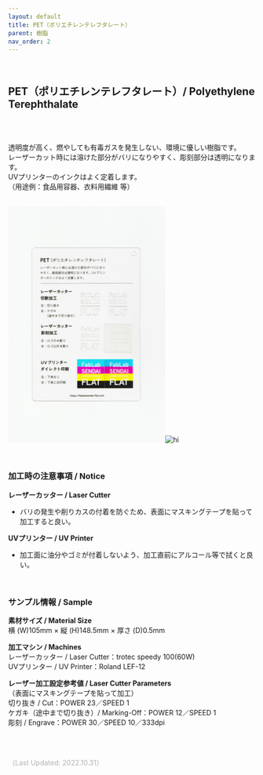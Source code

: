 ```yaml
---
layout: default
title: PET（ポリエチレンテレフタレート）
parent: 樹脂
nav_order: 2
---
```


<br>

## PET（ポリエチレンテレフタレート）/ Polyethylene Terephthalate
<br><br>

透明度が高く、燃やしても有毒ガスを発生しない、環境に優しい樹脂です。<br>
レーザーカット時には溶けた部分がバリになりやすく、彫刻部分は透明になります。<br>
UVプリンターのインクはよく定着します。<br>
（用途例：食品用容器、衣料用繊維 等）
<br>
<br>

<img src="assets/07_PET_1.png" width="320" alt="hi" class="inline"/><img src="assets/07_PET_2.png" width="320" alt="hi" class="inline"/>

<br>

### **加工時の注意事項 / Notice**

**レーザーカッター / Laser Cutter**
* バリの発生や削りカスの付着を防ぐため、表面にマスキングテープを貼って加工すると良い。<br>

**UVプリンター / UV Printer**
* 加工面に油分やゴミが付着しないよう、加工直前にアルコール等で拭くと良い。<br>

<br>

### **サンプル情報 / Sample**

**素材サイズ / Material Size**<br>
横 (W)105mm × 縦 (H)148.5mm × 厚さ (D)0.5mm<br>

**加工マシン / Machines**<br>
レーザーカッター / Laser Cutter：trotec speedy 100(60W)<br>
UVプリンター / UV Printer：Roland LEF-12<br>

**レーザー加工設定参考値 / Laser Cutter Parameters**<br>
（表面にマスキングテープを貼って加工）<br>
切り抜き / Cut：POWER 23／SPEED 1<br>
ケガキ（途中まで切り抜き）/ Marking-Off：POWER 12／SPEED 1<br>
彫刻 / Engrave：POWER 30／SPEED 10／333dpi<br>

<br><br>

<span style="color: #B2B2B2">
（Last Updated: 2022.10.31）
</span>
